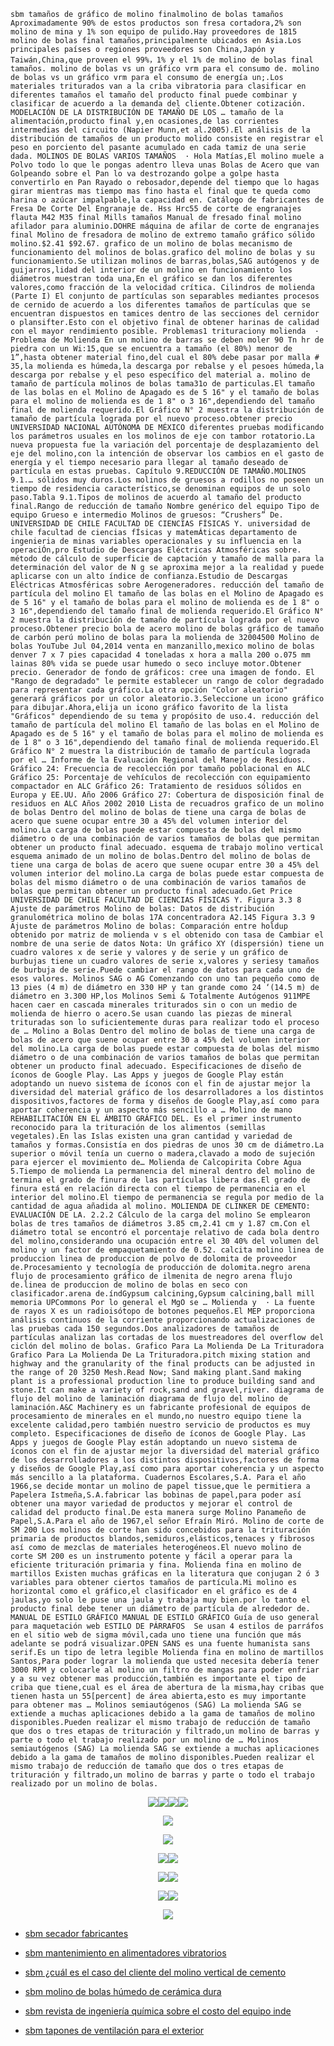 
```
sbm tamaños de gráfico de molino finalmolino de bolas tamaños Aproximadamente 90% de estos productos son fresa cortadora,2% son molino de mina y 1% son equipo de pulido.Hay proveedores de 1815 molino de bolas final tamaños,principalmente ubicados en Asia.Los principales países o regiones proveedores son China,Japón y Taiwán,China,que proveen el 99%，1% y el 1% de molino de bolas final tamaños. molino de bolas vs un gráfico vrm para el consumo de. molino de bolas vs un gráfico vrm para el consumo de energía un;.Los materiales triturados van a la criba vibratoria para clasificar en diferentes tamaños el tamaño del producto final puede combinar y clasificar de acuerdo a la demanda del cliente.Obtener cotización. MODELACIÓN DE LA DISTRIBUCIÓN DE TAMAÑO DE LOS … tamaño de la alimentación,producto final y,en ocasiones,de las corrientes intermedias del circuito (Napier Munn,et al.2005).El análisis de la distribución de tamaños de un producto molido consiste en registrar el peso en porciento del pasante acumulado en cada tamiz de una serie dada. MOLINOS DE BOLAS VARIOS TAMAÑOS  · Hola Matías,El molino muele a Polvo todo lo que le pongas adentro lleva unas Bolas de Acero que van Golpeando sobre el Pan lo va destrozando golpe a golpe hasta convertirlo en Pan Rayado o rebosador,depende del tiempo que lo hagas girar mientras mas tiempo mas fino hasta el final que te queda como harina o azúcar impalpable,la capacidad en. Catálogo de fabricantes de Fresa De Corte Del Engranaje de. Hss Hrc55 de corte de engranajes flauta M42 M35 final Mills tamaños Manual de fresado final molino afilador para aluminio.DOHRE máquina de afilar de corte de engranajes final Molino de fresadora de molino de extremo tamaño gráfico sólido molino.$2.41 $92.67. grafico de un molino de bolas mecanismo de funcionamiento del molinos de bolas.grafico del molino de bolas y su funcionamiento.Se utilizan molinos de barras,bolas,SAG autógenos y de guijarros,lidad del interior de un molino en funcionamiento los diámetros muestran toda una,En el gráfico se dan los diferentes valores,como fracción de la velocidad crítica. Cilindros de molienda (Parte I) El conjunto de partículas son separables mediantes procesos de cernido de acuerdo a los diferentes tamaños de partículas que se encuentran dispuestos en tamices dentro de las secciones del cernidor o plansifter.Esto con el objetivo final de obtener harinas de calidad con el mayor rendimiento posible. Problemas1 trituraciony molienda  · Problema de Molienda En un molino de barras se deben moler 90 Tn hr de piedra con un Wi:15,que se encuentra a tamaño (el 80%) menor de 1”,hasta obtener material fino,del cual el 80% debe pasar por malla # 35,la molienda es húmeda,la descarga por rebalse y el pesoes húmeda,la descarga por rebalse y el peso específico del material a. molino de tamaño de partícula molinos de bolas tama31o de particulas.El tamaño de las bolas en el Molino de Apagado es de 5 16" y el tamaño de bolas para el molino de molienda es de 1 8" o 3 16",dependiendo del tamaño final de molienda requerido.El Gráfico N° 2 muestra la distribución de tamaño de partícula lograda por el nuevo proceso.obtener precio UNIVERSIDAD NACIONAL AUTÓNOMA DE MÉXICO diferentes pruebas modificando los parámetros usuales en los molinos de eje con tambor rotatorio.La nueva propuesta fue la variación del porcentaje de desplazamiento del eje del molino,con la intención de observar los cambios en el gasto de energía y el tiempo necesario para llegar al tamaño deseado de partícula en estas pruebas. Capítulo 9.REDUCCIÓN DE TAMAÑO.MOLINOS 9.1.… sólidos muy duros.Los molinos de gruesos a rodillos no poseen un tiempo de residencia característico,se denominan equipos de un solo paso.Tabla 9.1.Tipos de molinos de acuerdo al tamaño del producto final.Rango de reducción de tamaño Nombre genérico del equipo Tipo de equipo Grueso e intermedio Molinos de gruesos: “Crushers” De. UNIVERSIDAD DE CHILE FACULTAD DE CIENCIAS FÍSICAS Y. universidad de chile facultad de ciencias fÍsicas y matemÁticas departamento de ingenieria de minas variables operacionales y su influencia en la operaciÓn,pro Estudio de Descargas Eléctricas Atmosféricas sobre. método de cálculo de superficie de captación y tamaño de malla para la determinación del valor de N g se aproxima mejor a la realidad y puede aplicarse con un alto índice de confianza.Estudio de Descargas Eléctricas Atmosféricas sobre Aerogeneradores. reducción del tamaño de partícula del molino El tamaño de las bolas en el Molino de Apagado es de 5 16" y el tamaño de bolas para el molino de molienda es de 1 8" o 3 16",dependiendo del tamaño final de molienda requerido.El Gráfico N° 2 muestra la distribución de tamaño de partícula lograda por el nuevo proceso.Obtener precio bola de acero molino de bolas gráfico de tamaño de carbón perú molino de bolas para la molienda de 32004500 Molino de bolas YouTube Jul 04,2014 venta en manzanillo,mexico molino de bolas denver 7 x 7 pies capacidad 4 toneladas x hora a malla 200 o.075 mm lainas 80% vida se puede usar humedo o seco incluye motor.Obtener precio. Generador de fondo de gráficos: cree una imagen de fondo. El "Rango de degradado" le permite establecer un rango de color degradado para representar cada gráfico.La otra opción "Color aleatorio" generará gráficos por un color aleatorio.3.Seleccione un icono gráfico para dibujar.Ahora,elija un icono gráfico favorito de la lista "Gráficos" dependiendo de su tema y propósito de uso.4. reducción del tamaño de partícula del molino El tamaño de las bolas en el Molino de Apagado es de 5 16" y el tamaño de bolas para el molino de molienda es de 1 8" o 3 16",dependiendo del tamaño final de molienda requerido.El Gráfico N° 2 muestra la distribución de tamaño de partícula lograda por el … Informe de la Evaluación Regional del Manejo de Residuos. Gráfico 24: Frecuencia de recolección por tamaño poblacional en ALC Gráfico 25: Porcentaje de vehículos de recolección con equipamiento compactador en ALC Gráfico 26: Tratamiento de residuos sólidos en Europa y EE.UU. Año 2006 Gráfico 27: Cobertura de disposición final de residuos en ALC Años 2002 2010 Lista de recuadros grafico de un molino de bolas Dentro del molino de bolas de tiene una carga de bolas de acero que suene ocupar entre 30 a 45% del volumen interior del molino.La carga de bolas puede estar compuesta de bolas del mismo diámetro o de una combinación de varios tamaños de bolas que permitan obtener un producto final adecuado. esquema de trabajo molino vertical esquema animado de un molino de bolas.Dentro del molino de bolas de tiene una carga de bolas de acero que suene ocupar entre 30 a 45% del volumen interior del molino.La carga de bolas puede estar compuesta de bolas del mismo diámetro o de una combinación de varios tamaños de bolas que permitan obtener un producto final adecuado.Get Price UNIVERSIDAD DE CHILE FACULTAD DE CIENCIAS FÍSICAS Y. Figura 3.3 8 Ajuste de parámetros Molino de bolas: Datos de distribución granulométrica molino de bolas 17A concentradora A2.145 Figura 3.3 9 Ajuste de parámetros Molino de bolas: Comparación entre holdup obtenido por matriz de molienda v s el obtenido con tasa de Cambiar el nombre de una serie de datos Nota: Un gráfico XY (dispersión) tiene un cuadro valores x de serie y valores y de serie y un gráfico de burbujas tiene un cuadro valores de serie x,valores y seriesy tamaños de burbuja de serie.Puede cambiar el rango de datos para cada uno de esos valores. Molinos SAG o AG Comenzando con uno tan pequeño como de 13 pies (4 m) de diámetro en 330 HP y tan grande como 24 ‘(14.5 m) de diámetro en 3.300 HP,los Molinos Semi & Totalmente Autógenos 911MPE hacen caer en cascada minerales triturados sin o con un medio de molienda de hierro o acero.Se usan cuando las piezas de mineral trituradas son lo suficientemente duras para realizar todo el proceso de … Molino a Bolas Dentro del molino de bolas de tiene una carga de bolas de acero que suene ocupar entre 30 a 45% del volumen interior del molino.La carga de bolas puede estar compuesta de bolas del mismo diámetro o de una combinación de varios tamaños de bolas que permitan obtener un producto final adecuado. Especificaciones de diseño de íconos de Google Play. Las Apps y juegos de Google Play están adoptando un nuevo sistema de íconos con el fin de ajustar mejor la diversidad del material gráfico de los desarrolladores a los distintos dispositivos,factores de forma y diseños de Google Play,así como para aportar coherencia y un aspecto más sencillo a … Molino de mano REHABILITACIÓN EN EL ÁMBITO GRÁFICO DEL. Es el primer instrumento reconocido para la trituración de los alimentos (semillas vegetales).En las Islas existen una gran cantidad y variedad de tamaños y formas.Consistía en dos piedras de unos 30 cm de diámetro.La superior o móvil tenía un cuerno o madera,clavado a modo de sujeción para ejercer el movimiento de… Molienda de Calcopirita Cobre Agua 5.Tiempo de molienda La permanencia del mineral dentro del molino de termina el grado de finura de las partículas libera das.El grado de finura está en relación directa con el tiempo de permanencia en el interior del molino.El tiempo de permanencia se regula por medio de la cantidad de agua añadida al molino. MOLIENDA DE CLINKER DE CEMENTO: EVALUACIÓN DE LA. 2.2.2 Cálculo de la carga del molino Se emplearon bolas de tres tamaños de diámetros 3.85 cm,2.41 cm y 1.87 cm.Con el diámetro total se encontró el porcentaje relativo de cada bola dentro del molino,considerando una ocupación entre el 30 40% del volumen del molino y un factor de empaquetamiento de 0.52. calcita molino linea de produccion linea de produccion de polvo de dolomita de proveedor de.Procesamiento y tecnología de producción de dolomita.negro arena flujo de procesamiento gráfico de ilmenita de negro arena flujo de.linea de produccion de molino de bolas en seco con clasificador.arena de.índGypsum calcining,Gypsum calcining,ball mill memoria UPCommons Por lo general el MgO se … Molienda y  · La fuente de rayos X es un radioisótopo de botones pequeños.El MEP proporciona análisis continuos de la corriente proporcionando actualizaciones de las pruebas cada 150 segundos.Dos analizadores de tamaños de partículas analizan las cortadas de los muestreadores del overflow del ciclón del molino de bolas. Grafico Para La Molienda De La Trituradora Grafico Para La Molienda De La Trituradora.pitch mixing station and highway and the granularity of the final products can be adjusted in the range of 20 3250 Mesh.Read Now; Sand making plant.Sand making plant is a professional production line to produce building sand and stone.It can make a variety of rock,sand and gravel,river. diagrama de flujo del molino de laminación diagrama de flujo del molino de laminación.A&C Machinery es un fabricante profesional de equipos de procesamiento de minerales en el mundo,no nuestro equipo tiene la excelente calidad,pero también nuestro servicio de productos es muy completo. Especificaciones de diseño de íconos de Google Play. Las Apps y juegos de Google Play están adoptando un nuevo sistema de íconos con el fin de ajustar mejor la diversidad del material gráfico de los desarrolladores a los distintos dispositivos,factores de forma y diseños de Google Play,así como para aportar coherencia y un aspecto más sencillo a la plataforma. Cuadernos Escolares,S.A. Para el año 1966,se decide montar un molino de papel tissue,que le permitiera a Papelera Istmeña,S.A.fabricar las bobinas de papel,para poder así obtener una mayor variedad de productos y mejorar el control de calidad del producto final.De esta manera surge Molino Panameño de Papel,S.A.Para el año de 1967,el señor Efraín Miró. Molino de corte de SM 200 Los molinos de corte han sido concebidos para la trituración primaria de productos blandos,semiduros,elásticos,tenaces y fibrosos así como de mezclas de materiales heterogéneos.El nuevo molino de corte SM 200 es un instrumento potente y fácil a operar para la eficiente trituración primaria y fina. Molienda fina en molino de martillos Existen muchas gráficas en la literatura que conjugan 2 ó 3 variables para obtener ciertos tamaños de partícula.Mi molino es horizontal como el gráfico,el clasificador en el gráfico es de 4 jaulas,yo solo le puse una jaula y trabaja muy bien.por lo tanto el producto final debe tener un diámetro de partícula de alrededor de. MANUAL DE ESTILO GRÁFICO MANUAL DE ESTILO GRÁFICO Guía de uso general para maquetación web ESTILO DE PÁRRAFOS  Se usan 4 estilos de parráfos en el sitio web de sigma móvil,cada uno tiene una función que más adelante se podrá visualizar.OPEN SANS es una fuente humanista sans serif.Es un tipo de letra legible Molienda fina en molino de martillos Santos,Para poder lograr la molienda que usted necesita debería tener 3000 RPM y colocarle al molino un filtro de mangas para poder enfriar y a su vez obtener mas producción,también es importante el tipo de criba que tiene,cual es el área de abertura de la misma,hay cribas que tienen hasta un 55[percent] de área abierta,esto es muy importante para obtener mas … Molinos semiautógenos (SAG) La molienda SAG se extiende a muchas aplicaciones debido a la gama de tamaños de molino disponibles.Pueden realizar el mismo trabajo de reducción de tamaño que dos o tres etapas de trituración y filtrado,un molino de barras y parte o todo el trabajo realizado por un molino de … Molinos semiautógenos (SAG) La molienda SAG se extiende a muchas aplicaciones debido a la gama de tamaños de molino disponibles.Pueden realizar el mismo trabajo de reducción de tamaño que dos o tres etapas de trituración y filtrado,un molino de barras y parte o todo el trabajo realizado por un molino de bolas. 
```

<div align="center">

<a href="https://es-mill.shibang-china.com/github&k=sbm+tama%C3%B1os+de+gr%C3%A1fico+de+molino+final"><img src="https://static.shibang-china.com/es/mill/index.jpg"></a><a href="https://es-mill.shibang-china.com/materials.htmlgithub&k=sbm+tama%C3%B1os+de+gr%C3%A1fico+de+molino+final"><img src="https://static.shibang-china.com/es/mill/materials.jpg"></a><a href="https://es-mill.shibang-china.com/about.htmlgithub&k=sbm+tama%C3%B1os+de+gr%C3%A1fico+de+molino+final"><img src="https://static.shibang-china.com/es/mill/about.jpg"></a><a href="https://es-mill.shibang-china.com/contact.htmlgithub&k=sbm+tama%C3%B1os+de+gr%C3%A1fico+de+molino+final"><img src="https://static.shibang-china.com/es/mill/contact.jpg"></a>

<a href="https://es-mill.shibang-china.com/github&k=sbm+tama%C3%B1os+de+gr%C3%A1fico+de+molino+final"><img src="https://static.shibang-china.com/es/mill/banner.jpg"></a>

<a href="https://swt.shibang-china.com/github&k=sbm+tama%C3%B1os+de+gr%C3%A1fico+de+molino+final"><img src="https://static.shibang-china.com/es/mill/chat.jpg"></a>

<a href="https://es-mill.shibang-china.com/products/vertical-roller-mill.htmlgithub&k=sbm+tama%C3%B1os+de+gr%C3%A1fico+de+molino+final"><img src="https://static.shibang-china.com/es/mill/vertical.jpg"></a><a href="https://es-mill.shibang-china.com/products/raymond-mill.htmlgithub&k=sbm+tama%C3%B1os+de+gr%C3%A1fico+de+molino+final"><img src="https://static.shibang-china.com/es/mill/raymond.jpg"></a>

<a href="https://es-mill.shibang-china.com/products/ultrafine-grinding-mill.htmlgithub&k=sbm+tama%C3%B1os+de+gr%C3%A1fico+de+molino+final"><img src="https://static.shibang-china.com/es/mill/ultrafine.jpg"></a><a href="https://es-mill.shibang-china.com/products/trapezium-grinding-mill.htmlgithub&k=sbm+tama%C3%B1os+de+gr%C3%A1fico+de+molino+final"><img src="https://static.shibang-china.com/es/mill/trapezium.jpg"></a>

<a href="https://es-mill.shibang-china.com/products/ball-mill.htmlgithub&k=sbm+tama%C3%B1os+de+gr%C3%A1fico+de+molino+final"><img src="https://static.shibang-china.com/es/mill/ball.jpg"></a><a href="https://es-mill.shibang-china.com/products/hammer-mill.htmlgithub&k=sbm+tama%C3%B1os+de+gr%C3%A1fico+de+molino+final"><img src="https://static.shibang-china.com/es/mill/hammer.jpg"></a>

<a href="https://swt.shibang-china.com/github&k=sbm+tama%C3%B1os+de+gr%C3%A1fico+de+molino+final"><img src="https://static.shibang-china.com/es/mill/case.jpg"></a>

</div>


* [sbm secador fabricantes](sbm%20secador%20fabricantes.md)

* [sbm mantenimiento en alimentadores vibratorios](sbm%20mantenimiento%20en%20alimentadores%20vibratorios.md)

* [sbm ¿cuál es el caso del cliente del molino vertical de cemento ](sbm%20%C2%BFcu%C3%A1l%20es%20el%20caso%20del%20cliente%20del%20molino%20vertical%20de%20cemento%20.md)

* [sbm molino de bolas húmedo de cerámica dura](sbm%20molino%20de%20bolas%20h%C3%BAmedo%20de%20cer%C3%A1mica%20dura.md)

* [sbm revista de ingeniería química sobre el costo del equipo inde](sbm%20revista%20de%20ingenier%C3%ADa%20qu%C3%ADmica%20sobre%20el%20costo%20del%20equipo%20inde.md)

* [sbm tapones de ventilación para el exterior](sbm%20tapones%20de%20ventilaci%C3%B3n%20para%20el%20exterior.md)